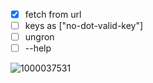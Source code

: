 - [x] fetch from url
- [ ] keys as ["no-dot-valid-key"]
- [ ] ungron
- [ ] --help

![1000037531](https://github.com/jupegarnica/gron/assets/3143445/d4c76695-d522-4c2c-9642-35ae0a1451ec)
